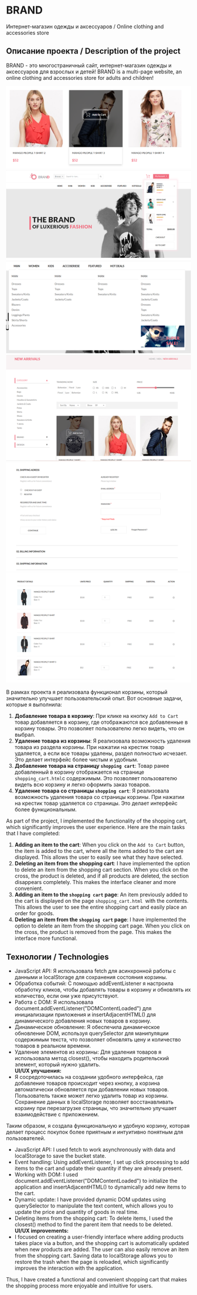# BRAND 

Интернет-магазин одежды и аксессуаров  / Online clothing and accessories store


## Описание проекта / Description of the project

BRAND - это многостраничный сайт, интернет-магазин одежды и аксессуаров для взрослых и детей! 
BRAND is a multi-page website, an online clothing and accessories store for adults and children!

![ Header and title ](./readme_assets/1.png)
![shopping cart](./readme_assets/2.png)
![drop-down menu](./readme_assets/3.png)
![product page](./readme_assets/4.png)
![checkout page](./readme_assets/5.png)
![shopping cart page](./readme_assets/6.png)

В рамках проекта я реализовала функционал корзины, который значительно улучшает пользовательский опыт. Вот основные задачи, которые я выполнила:
1. **Добавление товара в корзину**: При клике на кнопку `Add to Cart` товар добавляется в корзину, где отображаются все добавленные в корзину товары. Это позволяет пользователю легко видеть, что он выбрал.
2. **Удаление товара из корзины**: Я реализовала возможность удаления товара из раздела корзины. При нажатии на крестик товар удаляется, а если все товары удалены, раздел полностью исчезает. Это делает интерфейс более чистым и удобным.
3. **Добавление товара на страницу `shopping cart`**: Товар ранее добавленный в корзину отображается на странице `shopping_cart.html`с содержимым. Это позволяет пользователю видеть всю корзину и легко оформить заказ товаров.
4. **Удаление товара со страницы `shopping cart`**: Я реализовала возможность удаления товара со страницы корзины. При нажатии на крестик товар удаляется со страницы. Это делает интерфейс более функциональным.

As part of the project, I implemented the functionality of the shopping cart, which significantly improves the user experience. Here are the main tasks that I have completed:
1. **Adding an item to the cart**: When you click on the `Add to Cart` button, the item is added to the cart, where all the items added to the cart are displayed. This allows the user to easily see what they have selected.
2. **Deleting an item from the shopping cart**: I have implemented the option to delete an item from the shopping cart section. When you click on the cross, the product is deleted, and if all products are deleted, the section disappears completely. This makes the interface cleaner and more convenient.
3. **Adding an item to the `shopping cart` page**: An item previously added to the cart is displayed on the page `shopping_cart.html `with the contents. This allows the user to see the entire shopping cart and easily place an order for goods.
4. **Deleting an item from the `shopping cart` page**: I have implemented the option to delete an item from the shopping cart page. When you click on the cross, the product is removed from the page. This makes the interface more functional.


## Технологии / Technologies

* JavaScript API: Я использовала fetch для асинхронной работы с данными и localStorage для сохранения состояния корзины.  
* Обработка событий: С помощью addEventListener я настроила обработку кликов, чтобы добавлять товары в корзину и обновлять их количество, если они уже присутствуют.  
* Работа с DOM: Я использовала document.addEventListener("DOMContentLoaded") для инициализации приложения и insertAdjacentHTML() для динамического добавления новых товаров в корзину.  
* Динамическое обновление: Я обеспечила динамическое обновление DOM, используя querySelector для манипуляции содержимым текста, что позволяет обновлять цену и количество товаров в реальном времени.  
* Удаление элементов из корзины: Для удаления товаров я использовала метод closest(), чтобы находить родительский элемент, который нужно удалить.  
**UI/UX улучшения:**
* Я сосредоточилась на создании удобного интерфейса, где добавление товаров происходит через кнопку, а корзина автоматически обновляется при добавлении новых товаров. Пользователь также может легко удалить товар из корзины. Сохранение данных в localStorage позволяет восстанавливать корзину при перезагрузке страницы, что значительно улучшает взаимодействие с приложением.  

Таким образом, я создала функциональную и удобную корзину, которая делает процесс покупок более приятным и интуитивно понятным для пользователей.


* JavaScript API: I used fetch to work asynchronously with data and localStorage to save the bucket state.  
* Event handling: Using addEventListener, I set up click processing to add items to the cart and update their quantity if they are already present.  
* Working with DOM: I used document.addEventListener("DOMContentLoaded") to initialize the application and insertAdjacentHTML() to dynamically add new items to the cart.  
* Dynamic update: I have provided dynamic DOM updates using querySelector to manipulate the text content, which allows you to update the price and quantity of goods in real time.  
* Deleting items from the shopping cart: To delete items, I used the closest() method to find the parent item that needs to be deleted.  
**UI/UX improvements:**
* I focused on creating a user-friendly interface where adding products takes place via a button, and the shopping cart is automatically updated when new products are added. The user can also easily remove an item from the shopping cart. Saving data to localStorage allows you to restore the trash when the page is reloaded, which significantly improves the interaction with the application.  

Thus, I have created a functional and convenient shopping cart that makes the shopping process more enjoyable and intuitive for users.
